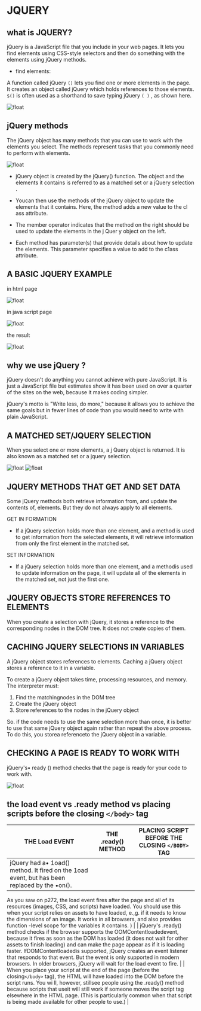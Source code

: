 # JQUERY

## what is JQUERY?
jQuery is a JavaScript file that you include in your web pages. 
It lets you find elements using CSS-style selectors and then do something with the elements using jQuery methods.

* find elements:

A function called jQuery ``()`` lets you find one or more elements in the page.  It creates an object called jQuery which holds references to those elements.
 ``$()`` is often used as a shorthand to 
save typing jQuery ``( )``  , as shown here.

![float](img/class-02/jQuery-select.jpg)

## jQuery methods

The jQuery object has many methods that you can use to work with the elements you select. The methods represent tasks that you commonly need to perform with elements.

![float](img/class-02/jQuery-methods.jpg)


- jQuery object is created by the jQuery() function. The object and the elements it contains 
is referred to as a matched set or a jQuery selection .

- Youcan then use the methods of the jQuery object to update the elements that it contains. Here, the 
method adds a new value to the cl ass attribute.


- The member operator indicates that the method on the right should be used to update the elements in 
the j Quer y object on the left.

- Each method has parameter(s) that provide details about how to update the elements. This parameter 
specifies a value to add to the c1ass attribute.


## A BASIC JQUERY EXAMPLE

in html page 

![float](img/class-02/jQuery-html.jpg)

in java script page

![float](img/class-02/jQuery-java.jpg)

the result 

![float](img/class-02/jQuery-result.jpg)


## why we use jQuery ?

jQuery doesn't do anything you cannot achieve with pure JavaScript.
It is just a JavaScript file but estimates show it has been used on over a
quarter of the sites on the web, because it makes coding simpler.

jQuery's motto is "Write less, do more," because it allows you to achieve
the same goals but in fewer lines of code than you would need to write
with plain JavaScript.

## A MATCHED SET/JQUERY SELECTION

When you select one or more elements, a j Query object is returned.
It is also known as a matched set or a jquery selection.

![float](img/class-02/jQuey-2select.jpg)  ![float](img/class-02/jQuery-multiSelect.jpg)


## JQUERY METHODS  THAT GET AND  SET DATA


Some jQuery methods both retrieve information from, and update the contents of, elements.  But they 
do not always apply to all elements.

GET IN FORMATION

* If a jQuery selection holds more than one element, and a method is used to get information from the 
selected elements, it will retrieve information from only the first element in the matched set.


SET INFORMATION

* If a jQuery selection holds more than one element, and a methodis used to update information on
the page, it will update all of the elements in the
matched set, not just the first one.

## JQUERY OBJECTS STORE REFERENCES  TO ELEMENTS

When you create a selection with jQuery, it stores a reference to the corresponding nodes in the 
DOM tree. It does not create copies of them.


## CACHING JQUERY SELECTIONS IN VARIABLES

A jQuery object stores references to elements.
Caching a jQuery object stores a reference to it in a variable.


To create a jQuery object takes time, processing resources, and memory. The interpreter must:

1. Find the matchingnodes in the DOM tree
2. Create the jQuery object
3. Store references to the nodes in the jQuery object

So. if the  code needs to use the same selection more than once, it is better to use that same 
jQuery object again rather than repeat the above process. To do this, you storea referenceto the 
jQuery object in a variable.


## CHECKING  A PAGE IS READY  TO WORK WITH

jQuery's•  ready () method checks that the page is ready for your code to work with.

![float](img/class-02/jQuery-ready.jpg)


## the load event vs .ready method vs placing scripts before the closing ``</body>`` tag

| THE Load EVENT | THE .ready() METHOD | PLACING SCRIPT BEFORE THE CLOSING ``</BODY>`` TAG |
| ----------- | ----------- | ----------- |       
| jQuery had a•  1oad()  method. It fired on the 1oad event, but has been replaced by the •on().
As you saw on p272, the load
event fires after the page and all of its resources (images, CSS, and scripts) have loaded.
You should use this when your script relies on assets to have loaded, e.,g.  if it needs to know 
the dimensions of an image.
It works in all browsers, and also provides function -level scope  for the variables it contains.
) |
| jQuery's .ready() method checks if the browser supports the OOMContentloadedevent, because it 
fires as soon as the DOM has loaded (it does not wait for other assets to finish loading) and can 
make the page appear as if it is loading faster.
lfDOMContentloadedis supported, jQuery creates an event listener that responds to that event. But 
the event is only supported in modern browsers. In older browsers, jQuery will wait for the load 
event to fire. |
| When you place your script at the end of the page (before the closing``</body>`` tag), the HTML will 
have loaded into the DOM before the script runs.
You wi ll, however, stillsee people using the .ready() method because scripts that useit will 
still work if someone moves the script tag elsewhere in the HTML page. (This is particularly common 
when that script is being made available for other people to use.) |
